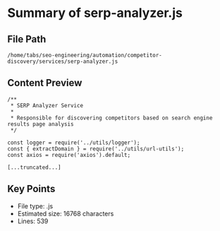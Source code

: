 # Summary of serp-analyzer.js
  
## File Path
`/home/tabs/seo-engineering/automation/competitor-discovery/services/serp-analyzer.js`

## Content Preview
```
/**
 * SERP Analyzer Service
 * 
 * Responsible for discovering competitors based on search engine results page analysis
 */

const logger = require('../utils/logger');
const { extractDomain } = require('../utils/url-utils');
const axios = require('axios').default;

[...truncated...]
```

## Key Points
- File type: .js
- Estimated size: 16768 characters
- Lines: 539
